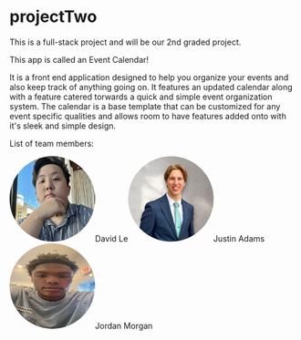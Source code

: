# projectTwo
This is a full-stack project and will be our 2nd graded project.


This app is called an Event Calendar!

It is a front end application designed to help you organize your events and also keep track of anything going on. It features an updated calendar along with a feature catered torwards a quick and simple event organization system. The calendar is a base template that can be customized for any event specific qualities and allows room to have features added onto with it's sleek and simple design.


List of team members:


<p><img src="./frontend/images/davidPic.png" height="150" width="150">David Le<img src="./frontend/images/justinPic.png" height="150" width="150">Justin Adams<img src="./frontend/images/jordanPic.png" height="150" width="150">Jordan Morgan</p>

<style>
    img {
        border-radius: 50%;
    }

</style>

